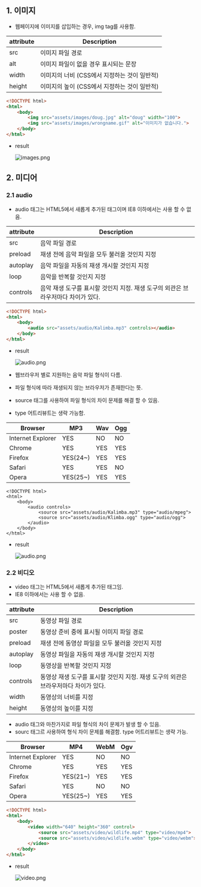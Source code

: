 ## 1. 이미지

- 웹페이지에 이미지를 삽입하는 경우, img tag를 사용함.

| attribute | Description                                  |
| --------- | -------------------------------------------- |
| src       | 이미지 파일 경로                             |
| alt       | 이미지 파일이 없을 경우 표시되는 문장        |
| width     | 이미지의 너비 (CSS에서 지정하는 것이 일반적) |
| height    | 이미지의 높이 (CSS에서 지정하는 것이 일반적) |

```html
<!DOCTYPE html>
<html>
    <body>
        <img src="assets/images/doug.jpg" alt="doug" width="100">
        <img src="assets/images/wrongname.gif" alt="이미지가 없습니다.">
    </body>
</html>
```

- result

  ![images.png](https://prod-files-secure.s3.us-west-2.amazonaws.com/510cd684-c9a0-45bd-b45d-b35ad6027628/1f3845b6-eb70-4a57-a720-3baa645e347c/images.png)

## 2. 미디어

### 2.1 audio

- audio 태그는 HTML5에서 새롭게 추가된 태그이며 IE8 이하에서는 사용 할 수 없음.

| attribute | Description                                                  |
| --------- | ------------------------------------------------------------ |
| src       | 음악 파일 경로                                               |
| preload   | 재생 전에 음악 파일을 모두 불러올 것인지 지정                |
| autoplay  | 음악 파일을 자동의 재생 개시할 것인지 지정                   |
| loop      | 음악을 반복할 것인지 지정                                    |
| controls  | 음악 재생 도구를 표시할 것인지 지정. 재생 도구의 외관은 브라우저마다 차이가 있다. |

```html
<!DOCTYPE html>
<html>
    <body>
        <audio src="assets/audio/Kalimba.mp3" controls></audio>
    </body>
</html>
```

- result

  ![audio.png](https://prod-files-secure.s3.us-west-2.amazonaws.com/510cd684-c9a0-45bd-b45d-b35ad6027628/9171b954-b250-4f49-ac9e-0a079b7e5e59/audio.png)

- 웹브라우저 별로 지원하는 음악 파일 형식이 다름.

- 파일 형식에 따라 재생되지 않는 브라우저가 존재한다는 뜻.

- source 태그를 사용하여 파일 형식의 차이 문제를 해결 할 수 있음.

- type 어트리뷰트는 생략 가능함.

| Browser           | MP3      | Wav  | Ogg  |
| ----------------- | -------- | ---- | ---- |
| Internet Explorer | YES      | NO   | NO   |
| Chrome            | YES      | YES  | YES  |
| Firefox           | YES(24~) | YES  | YES  |
| Safari            | YES      | YES  | NO   |
| Opera             | YES(25~) | YES  | YES  |

```
<!DOCTYPE html>
<html>
    <body>
        <audio controls>
            <source src="assets/audio/Kalimba.mp3" type="audio/mpeg">
            <source src="assets/audio/Klimba.ogg" type="audio/ogg">
        </audio>
    </body>
</html>
```

- result

  ![audio.png](https://prod-files-secure.s3.us-west-2.amazonaws.com/510cd684-c9a0-45bd-b45d-b35ad6027628/8f2e0a51-1400-4d9f-bf5d-4f83ed2e89eb/audio.png)

### 2.2 비디오

- video 태그는 HTML5에서 새롭게 추가된 태그임.
- IE8 이하에서는 사용 할 수 없음.

| attribute | Description                                                  |
| --------- | ------------------------------------------------------------ |
| src       | 동영상 파일 경로                                             |
| poster    | 동영상 준비 중에 표시될 이미지 파일 경로                     |
| preload   | 재생 전에 동영상 파일을 모두 불러올 것인지 지정              |
| autoplay  | 동영상 파일을 자동의 재생 개시할 것인지 지정                 |
| loop      | 동영상을 반복할 것인지 지정                                  |
| controls  | 동영상 재생 도구를 표시할 것인지 지정. 재생 도구의 외관은 브라우저마다 차이가 있다. |
| width     | 동영상의 너비를 지정                                         |
| height    | 동영상의 높이를 지정                                         |

- audio 태그와 마찬가지로 파일 형식의 차이 문제가 발생 할 수 있음.
- sourc 태그르 사용하여 형식 차이 문제를 해결함. type 어트리뷰트는 생략 가능.

| Browser           | MP4      | WebM | Ogv  |
| ----------------- | -------- | ---- | ---- |
| Internet Explorer | YES      | NO   | NO   |
| Chrome            | YES      | YES  | YES  |
| Firefox           | YES(21~) | YES  | YES  |
| Safari            | YES      | NO   | NO   |
| Opera             | YES(25~) | YES  | YES  |

```html
<!DOCTYPE html>
<html>
    <body>
        <video width="640" height="360" control>
            <source src="assets/video/wildlife.mp4" type="video/mp4">
            <source src="assets/video/wildlife.webm" type="video/webm">
        </video>
    </body>
</html>
```

- result

  ![video.png](https://prod-files-secure.s3.us-west-2.amazonaws.com/510cd684-c9a0-45bd-b45d-b35ad6027628/971c8c64-6f36-4744-bf53-dc5bd99d2ced/video.png)